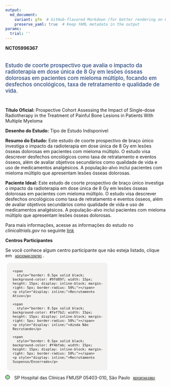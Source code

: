 ```yaml
---
output: 
  md_document:
    variant: gfm  # GitHub-flavored Markdown (for better rendering on GitHub)
    preserve_yaml: true  # Keep YAML metadata in the output
params:
  trial: ''
---
```


**NCT05996367**

<div style="padding: 5px 5px 5px 0px; font-size: 1.20em; font-weight: 500; color: #2E4A7F; text-align: left; margin-bottom: 20px">

Estudo de coorte prospectivo que avalia o impacto da radioterapia em
dose única de 8 Gy em lesões ósseas dolorosas em pacientes com mieloma
múltiplo, focando em desfechos oncológicos, taxa de retratamento e
qualidade de vida.

</div>

**Título Oficial:** Prospective Cohort Assessing the Impact of
Single-dose Radiotherapy in the Treatment of Painful Bone Lesions in
Patients With Multiple Myeloma

**Desenho do Estudo:** Tipo de Estudo Indisponivel

**Resumo do Estudo:** Este estudo de coorte prospectivo de braço único
investiga o impacto da radioterapia em dose única de 8 Gy em lesões
ósseas dolorosas em pacientes com mieloma múltiplo. O estudo visa
descrever desfechos oncológicos como taxa de retratamento e eventos
ósseos, além de avaliar objetivos secundários como qualidade de vida e
uso de medicamentos analgésicos. A população-alvo inclui pacientes com
mieloma múltiplo que apresentam lesões ósseas dolorosas.

**Paciente Ideal:** Este estudo de coorte prospectivo de braço único
investiga o impacto da radioterapia em dose única de 8 Gy em lesões
ósseas dolorosas em pacientes com mieloma múltiplo. O estudo visa
descrever desfechos oncológicos como taxa de retratamento e eventos
ósseos, além de avaliar objetivos secundários como qualidade de vida e
uso de medicamentos analgésicos. A população-alvo inclui pacientes com
mieloma múltiplo que apresentam lesões ósseas dolorosas.

Para mais informações, acesse as informações do estudo no
*clinicaltrials.gov* no seguinte
[link](https://clinicaltrials.gov/ct2/show/NCT05996367)

**Centros Participantes**

Se você conhece algum centro participante que não esteja listado, clique
em
<span style="color: #2E4A7F; margin-left: 2px; padding: 4px; background-color: #f3f2f1; border-radius: 8px; font-weight: 500; font-size: 0.6em"><a
href="https://flazar.shinyapps.io/formsapp?study_nct_id=NCT05996367&amp;location_id=N%2FA&amp;location_full_name=N%2FA&amp;form_type=Adicionar%20Centro"
target="_blank">ADICIONAR CENTRO</a></span>.

<div style="margin-bottom: 8px; margin-left: 5px; padding: 8px; max-width: 300px; background-color: #f3f2f1; border-radius: 8px; font-size: 0.9em">

<div style="margin-left: 10px;">

    <span 
      style="border: 0.5px solid black; background-color: #9fd89f; width: 15px; height: 15px; display: inline-block; margin-right: 5px; border-radius: 50%;"></span>
    <p style="display: inline;">Recrutamento Ativo</p>

</div>

<div style="margin-left: 10px;">

    <span 
      style="border: 0.5px solid black; background-color: #fef7b2; width: 15px; height: 15px; display: inline-block; margin-right: 5px; border-radius: 50%;"></span>
    <p style="display: inline;">Ainda Não Recrutando</p>

</div>

<div style="margin-left: 10px;">

    <span 
      style="border: 0.5px solid black; background-color: #f4bfab; width: 15px; height: 15px; display: inline-block; margin-right: 5px; border-radius: 50%;"></span>
    <p style="display: inline;">Recrutamento Suspenso/Encerrado</p>

</div>

</div>

<span style="line-height: 1.2;"><span style="border: 0.5px solid black; display: inline-block; width: 12px; height: 12px; border-radius: 50%; margin-right: 10px; padding-bottom: 0px; background-color: #9fd89f;"></span>
SP Hospital das Clínicas FMUSP 05403-010, São Paulo
<span style="color: #2E4A7F; margin-left: 2px; padding: 4px; background-color: #f3f2f1; border-radius: 8px; font-weight: 500; font-size: 0.6em"><a
href="https://flazar.shinyapps.io/formsapp?study_nct_id=NCT05996367&amp;location_id=UNIVERSITYOFSAOPAULOSAOPAULOSAOPAULO05403010BRAZIL&amp;location_full_name=Hospital%20das%20Cl%C3%ADnicas%20FMUSP%2C%2005403-010%2C%20S%C3%A3o%20Paulo&amp;form_type=Reportar%20Erro"
target="_blank">REPORTAR ERRO</a></span></span>
